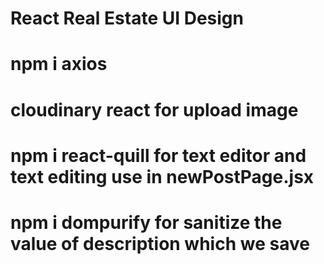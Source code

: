 # React Real Estate UI Design

# npm i axios

# cloudinary react for upload image

# npm i react-quill for text editor and text editing use in newPostPage.jsx

# npm i dompurify for sanitize the value of description which we save
